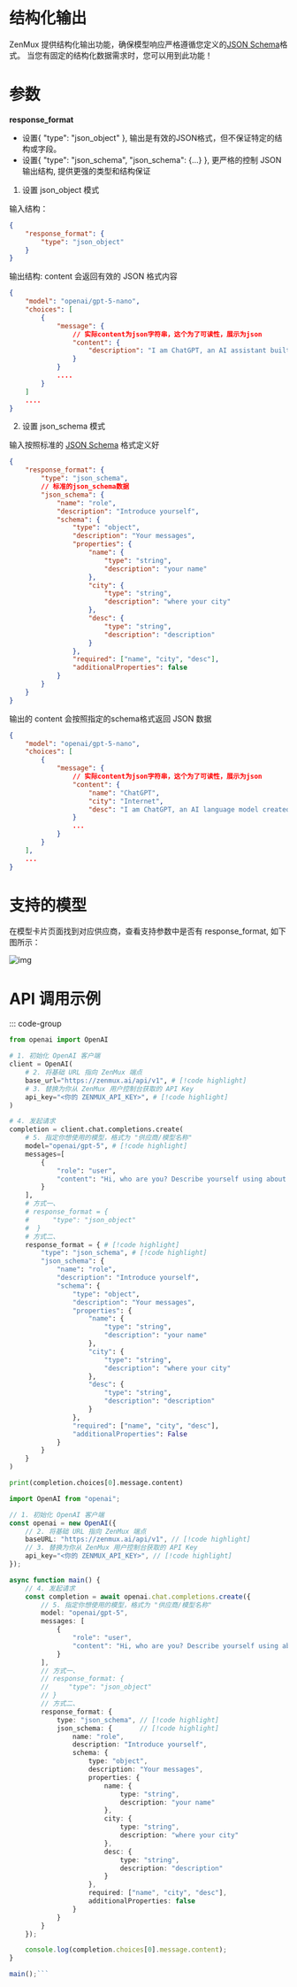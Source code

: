 # 结构化输出
ZenMux 提供结构化输出功能，确保模型响应严格遵循您定义的[JSON Schema](https://json-schema.org/)格式。
当您有固定的结构化数据需求时，您可以用到此功能！
# 参数
**response_format**
- 设置{ "type": "json_object" }, 输出是有效的JSON格式，但不保证特定的结构或字段。
- 设置{ "type": "json_schema", "json_schema": {...} }, 更严格的控制 JSON 输出结构, 提供更强的类型和结构保证

1. 设置 json_object 模式 

输入结构：
```json
{
    "response_format": {
        "type": "json_object"
    }
}
```
输出结构: content 会返回有效的 JSON 格式内容 
```json
{
    "model": "openai/gpt-5-nano",
    "choices": [
        {
            "message": {
                // 实际content为json字符串，这个为了可读性，展示为json
                "content": {
                    "description": "I am ChatGPT, an AI assistant built by OpenAI. I help answer questions, brainstorm ideas, draft text, explain concepts, debug code, and learn topics. I use patterns from training data to generate helpful, clear responses while recognizing limits and inviting follow-up questions. I adapt tone and detail to your needs."
                }
            }
            ....
        }
    ]
    ....
}
```
2. 设置 json_schema 模式 

输入按照标准的 [JSON Schema](https://json-schema.org/) 格式定义好
```json
{
    "response_format": {
        "type": "json_schema",
        // 标准的json_schema数据
        "json_schema": {
            "name": "role",
            "description": "Introduce yourself",
            "schema": {
                "type": "object",
                "description": "Your messages",
                "properties": {
                    "name": {
                        "type": "string",
                        "description": "your name"
                    },
                    "city": {
                        "type": "string",
                        "description": "where your city"
                    },
                    "desc": {
                        "type": "string",
                        "description": "description"
                    }
                },
                "required": ["name", "city", "desc"],
                "additionalProperties": false
            }
        }
    }
}
```
输出的 content 会按照指定的schema格式返回 JSON 数据
```json
{
    "model": "openai/gpt-5-nano",
    "choices": [
        {
            "message": {
                // 实际content为json字符串，这个为了可读性，展示为json
                "content": {
                    "name": "ChatGPT",
                    "city": "Internet",
                    "desc": "I am ChatGPT, an AI language model created by OpenAI. I help with questions, ideas, writing, and problem-solving. I learn from patterns in text and aim to be helpful, accurate, and respectful. I don't have personal experiences, but I strive to understand your needs and respond clearly and kindly today."
                }
                ...
            }
        }
    ],
    ...
}
```
# 支持的模型

在模型卡片页面找到对应供应商，查看支持参数中是否有 response_format, 如下图所示：

![img](https://github-production-user-asset-6210df.s3.amazonaws.com/20706012/480308753-96820a8f-5e82-4dee-bcf3-e3ef5940af8f.png?X-Amz-Algorithm=AWS4-HMAC-SHA256&X-Amz-Credential=AKIAVCODYLSA53PQK4ZA%2F20250821%2Fus-east-1%2Fs3%2Faws4_request&X-Amz-Date=20250821T033651Z&X-Amz-Expires=300&X-Amz-Signature=d399221580848ee73df01cf6c3552ad216d9daaa72bd7cc652da7d0cbfb296df&X-Amz-SignedHeaders=host)

# API 调用示例

::: code-group
```python [Python]
from openai import OpenAI

# 1. 初始化 OpenAI 客户端
client = OpenAI(
    # 2. 将基础 URL 指向 ZenMux 端点
    base_url="https://zenmux.ai/api/v1", # [!code highlight]
    # 3. 替换为你从 ZenMux 用户控制台获取的 API Key
    api_key="<你的 ZENMUX_API_KEY>", # [!code highlight]
)

# 4. 发起请求
completion = client.chat.completions.create(
    # 5. 指定你想使用的模型，格式为 "供应商/模型名称"
    model="openai/gpt-5", # [!code highlight]
    messages=[
        {
            "role": "user",
            "content": "Hi, who are you? Describe yourself using about 50 words. Use JSON response format?" # [!code highlight]
        }
    ],
    # 方式一、
    # response_format = {
    #      "type": "json_object"
    #  }
    # 方式二、
    response_format = { # [!code highlight]
        "type": "json_schema", # [!code highlight]
        "json_schema": {
            "name": "role",
            "description": "Introduce yourself",
            "schema": {
                "type": "object",
                "description": "Your messages",
                "properties": {
                    "name": {
                        "type": "string",
                        "description": "your name"
                    },
                    "city": {
                        "type": "string",
                        "description": "where your city"
                    },
                    "desc": {
                        "type": "string",
                        "description": "description"
                    }
                },
                "required": ["name", "city", "desc"],
                "additionalProperties": False
            }
        }
    }
)

print(completion.choices[0].message.content)
```
```ts [TypeScript]
import OpenAI from "openai";

// 1. 初始化 OpenAI 客户端
const openai = new OpenAI({
    // 2. 将基础 URL 指向 ZenMux 端点
    baseURL: "https://zenmux.ai/api/v1", // [!code highlight]
    // 3. 替换为你从 ZenMux 用户控制台获取的 API Key
    api_key="<你的 ZENMUX_API_KEY>", // [!code highlight]
});

async function main() {
    // 4. 发起请求
    const completion = await openai.chat.completions.create({
        // 5. 指定你想使用的模型，格式为 "供应商/模型名称"
        model: "openai/gpt-5",
        messages: [
            {
                "role": "user",
                "content": "Hi, who are you? Describe yourself using about 50 words. Use JSON response format?"
            }
        ],
        // 方式一、
        // response_format: {
        //     "type": "json_object"
        // }
        // 方式二、
        response_format: {
            type: "json_schema", // [!code highlight]
            json_schema: {       // [!code highlight]
                name: "role",
                description: "Introduce yourself",
                schema: {
                    type: "object",
                    description: "Your messages",
                    properties: {
                        name: {
                            type: "string",
                            description: "your name"
                        },
                        city: {
                            type: "string",
                            description: "where your city"
                        },
                        desc: {
                            type: "string",
                            description: "description"
                        }
                    },
                    required: ["name", "city", "desc"],
                    additionalProperties: false
                }
            }
        }
    });

    console.log(completion.choices[0].message.content);
}

main();```